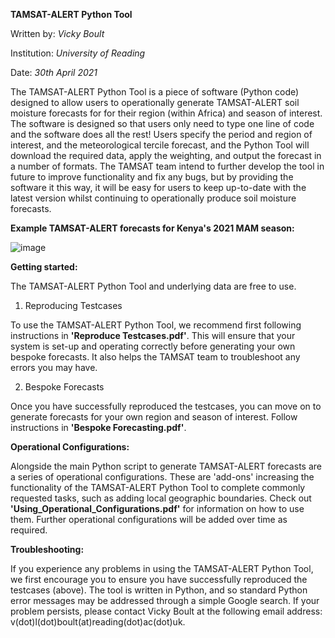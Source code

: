 
**TAMSAT-ALERT Python Tool**

Written by: *Vicky Boult*

Institution: *University of Reading*

Date: *30th April 2021*

The TAMSAT-ALERT Python Tool is a piece of software (Python code) designed to allow users to operationally generate TAMSAT-ALERT soil moisture forecasts for for their region (within Africa) and season of interest. The software is designed so that users only need to type one line of code and the software does all the rest!
Users specify the period and region of interest, and the meteorological tercile forecast, and the Python Tool will download the required data, apply the weighting, and output the forecast in a number of formats.
The TAMSAT team intend to further develop the tool in future to improve functionality and fix any bugs, but by providing the software it this way, it will be easy for users to keep up-to-date with the latest version whilst continuing to operationally produce soil moisture forecasts.

**Example TAMSAT-ALERT forecasts for Kenya's 2021 MAM season:**

![image](https://user-images.githubusercontent.com/29065315/116704642-8e891f00-a9c3-11eb-8c38-c35ec9472356.png)

**Getting started:**

The TAMSAT-ALERT Python Tool and underlying data are free to use. 

1) Reproducing Testcases

To use the TAMSAT-ALERT Python Tool, we recommend first following instructions in **'Reproduce Testcases.pdf'**. This will ensure that your system is set-up and operating correctly before generating your own bespoke forecasts. It also helps the TAMSAT team to troubleshoot any errors you may have. 

2) Bespoke Forecasts

Once you have successfully reproduced the testcases, you can move on to generate forecasts for your own region and season of interest. Follow instructions in **'Bespoke Forecasting.pdf'**.

**Operational Configurations:**

Alongside the main Python script to generate TAMSAT-ALERT forecasts are a series of operational configurations. These are 'add-ons' increasing the functionality of the TAMSAT-ALERT Python Tool to complete commonly requested tasks, such as adding local geographic boundaries. Check out **'Using_Operational_Configurations.pdf'** for information on how to use them. Further operational configurations will be added over time as required.

**Troubleshooting:**

If you experience any problems in using the TAMSAT-ALERT Python Tool, we first encourage you to ensure you have successfully reproduced the testcases (above). The tool is written in Python, and so standard Python error messages may be addressed through a simple Google search. If your problem persists, please contact Vicky Boult at the following email address: v(dot)l(dot)boult(at)reading(dot)ac(dot)uk.


